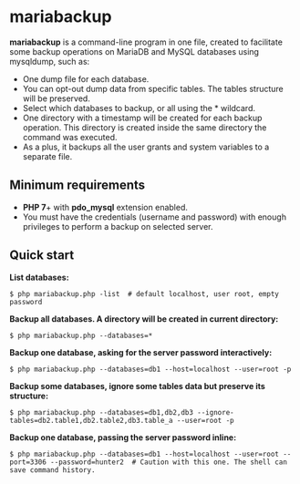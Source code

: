 # mariabackup

**mariabackup** is a command-line program in one file, created to facilitate some backup operations on MariaDB and MySQL databases using mysqldump, such as:

- One dump file for each database.
- You can opt-out dump data from specific tables. The tables structure will be preserved.
- Select which databases to backup, or all using the * wildcard.
- One directory with a timestamp will be created for each backup operation. This directory is created inside the same directory the command was executed.
- As a plus, it backups all the user grants and system variables to a separate file.

## Minimum requirements

- **PHP 7**+ with **pdo_mysql** extension enabled.
- You must have the credentials (username and password) with enough privileges to perform a backup on selected server.

## Quick start

**List databases:**

  ```shell
  $ php mariabackup.php -list  # default localhost, user root, empty password
  ```

**Backup all databases. A directory will be created in current directory:**

```shell
$ php mariabackup.php --databases=*
```

**Backup one database, asking for the server password interactively:**

```shell
$ php mariabackup.php --databases=db1 --host=localhost --user=root -p
```

**Backup some databases, ignore some tables data but preserve its structure:**

```shell
$ php mariabackup.php --databases=db1,db2,db3 --ignore-tables=db2.table1,db2.table2,db3.table_a --user=root -p
```

**Backup one database, passing the server password inline:**

```shell
$ php mariabackup.php --databases=db1 --host=localhost --user=root --port=3306 --password=hunter2  # Caution with this one. The shell can save command history.
```
